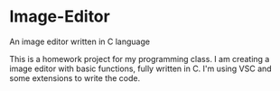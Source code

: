 # Image-Editor
 An image editor written in C language

This is a homework project for my programming class. I am creating a image editor with basic functions, fully written in C. I'm using VSC and some extensions to write the code.
